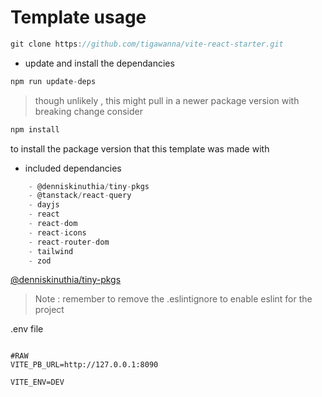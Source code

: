 # Template usage 
 ```ts
 git clone https://github.com/tigawanna/vite-react-starter.git
 ```

- update and install the dependancies
```ts
npm run update-deps
```
> though unlikely , this might pull in a newer package version with breaking change
consider 
```ts
npm install 
```
to install the package version that this template was made with


- included dependancies
```ts
    - @denniskinuthia/tiny-pkgs    
    - @tanstack/react-query
    - dayjs
    - react
    - react-dom
    - react-icons
    - react-router-dom
    - tailwind
    - zod

```
[@denniskinuthia/tiny-pkgs](https://www.npmjs.com/package/@denniskinuthia/tiny-pkgs)

>Note : remember to remove the .eslintignore to enable eslint for the project


.env file 
```env

#RAW
VITE_PB_URL=http://127.0.0.1:8090

VITE_ENV=DEV

```
